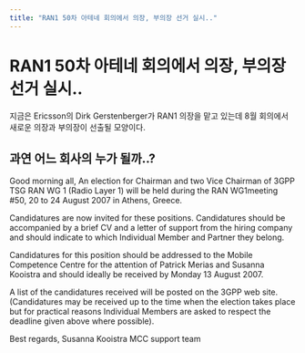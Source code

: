 ```yaml
---
title: "RAN1 50차 아테네 회의에서 의장, 부의장 선거 실시.."
---
```

# RAN1 50차 아테네 회의에서 의장, 부의장 선거 실시..

지금은 Ericsson의 Dirk Gerstenberger가 RAN1 의장을 맡고 있는데 8월 회의에서 새로운 의장과 부의장이 선출될 모양이다. 

과연 어느 회사의 누가 될까..?
-------------------------------------
Good morning all,
An election for Chairman and two Vice Chairman of 3GPP TSG RAN WG 1 (Radio Layer 1) will be held during the RAN WG1meeting #50, 20 to 24 August 2007 in Athens, Greece. 

Candidatures are now invited for these positions. 
Candidatures should be accompanied by a brief CV and a letter of support from the hiring company and should indicate to which Individual Member and Partner they belong. 

Candidatures for this position should be addressed to the Mobile Competence Centre for the attention of Patrick Merias and Susanna Kooistra and should ideally be received by Monday 13 August 2007.

A list of the candidatures received will be posted on the 3GPP web site. (Candidatures may be received up to the time when the election takes place but for practical reasons Individual Members are asked to respect the deadline given above where possible). 

Best regards,
Susanna Kooistra
MCC support team



